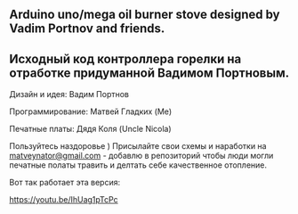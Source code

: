 
## Arduino uno/mega oil burner stove designed by Vadim Portnov and friends.
## Исходный код контроллера горелки на отработке придуманной Вадимом Портновым. 


Дизайн и идея: Вадим Портнов 

Программирование: Матвей Гладких (Me)

Печатные платы: Дядя Коля (Uncle Nicola)

Пользуйтесь наздоровье )
Присылайте свои схемы и наработки на matveynator@gmail.com - добавлю в репозиторий чтобы люди могли печатные полаты травить и делтать себе качественное отопление.

Вот так работает эта версия:

https://youtu.be/IhUag1pTcPc
